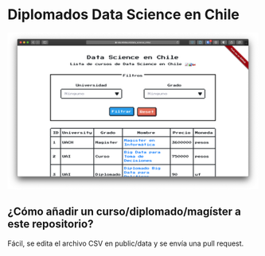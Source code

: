 # Diplomados Data Science en Chile

[![name](screenshot.png)](https://rob.mtnlss.ml/data_science_chile/)
	
## ¿Cómo añadir un curso/diplomado/magíster a este repositorio?

Fácil, se edita el archivo CSV en public/data y se envía una pull request.